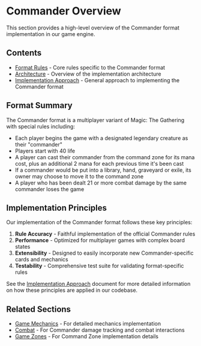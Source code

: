 # Commander Overview

This section provides a high-level overview of the Commander format implementation in our game engine.

## Contents

- [Format Rules](format_rules.md) - Core rules specific to the Commander format
- [Architecture](architecture.md) - Overview of the implementation architecture
- [Implementation Approach](implementation.md) - General approach to implementing the Commander format

## Format Summary

The Commander format is a multiplayer variant of Magic: The Gathering with special rules including:
- Each player begins the game with a designated legendary creature as their "commander"
- Players start with 40 life
- A player can cast their commander from the command zone for its mana cost, plus an additional 2 mana for each previous time it's been cast
- If a commander would be put into a library, hand, graveyard or exile, its owner may choose to move it to the command zone
- A player who has been dealt 21 or more combat damage by the same commander loses the game

## Implementation Principles

Our implementation of the Commander format follows these key principles:

1. **Rule Accuracy** - Faithful implementation of the official Commander rules
2. **Performance** - Optimized for multiplayer games with complex board states
3. **Extensibility** - Designed to easily incorporate new Commander-specific cards and mechanics
4. **Testability** - Comprehensive test suite for validating format-specific rules

See the [Implementation Approach](implementation.md) document for more detailed information on how these principles are applied in our codebase.

## Related Sections

- [Game Mechanics](../game_mechanics/index.md) - For detailed mechanics implementation
- [Combat](../combat/index.md) - For Commander damage tracking and combat interactions
- [Game Zones](../zones/index.md) - For Command Zone implementation details 